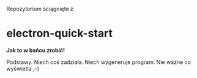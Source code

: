 Repozytorium ściągnięte z
# electron-quick-start

**Jak to w końcu zrobić!**

Podstawy. Niech coś zadziała. Niech wygeneruje program. Nie ważne co wyświetla ;-)
